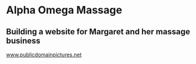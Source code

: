 # Alpha Omega Massage

## Building a website for Margaret and her massage business


www.publicdomainpictures.net
